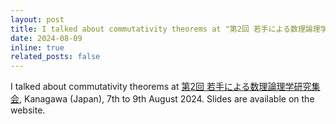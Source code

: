 ```yaml
---
layout: post
title: I talked about commutativity theorems at "第2回 若手による数理論理学研究集会", Kanagawa (Japan).
date: 2024-08-09
inline: true
related_posts: false
---
```


I talked about commutativity theorems at <a href="https://sites.google.com/view/yorukai-2nd">第2回 若手による数理論理学研究集会</a>, Kanagawa (Japan), 7th to 9th August 2024.
Slides are available on the website.